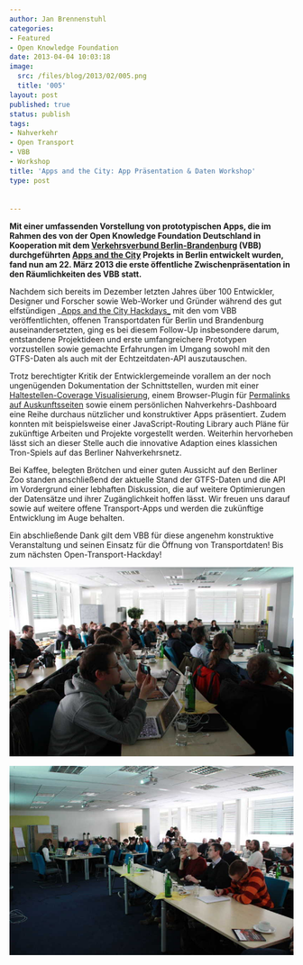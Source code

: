 ```yaml
---
author: Jan Brennenstuhl
categories:
- Featured
- Open Knowledge Foundation
date: 2013-04-04 10:03:18
image:
  src: /files/blog/2013/02/005.png
  title: '005'
layout: post
published: true
status: publish
tags:
- Nahverkehr
- Open Transport
- VBB
- Workshop
title: 'Apps and the City: App Präsentation & Daten Workshop'
type: post


---
```


**Mit einer umfassenden Vorstellung von prototypischen Apps, die im Rahmen des von der Open Knowledge Foundation Deutschland in Kooperation mit dem [Verkehrsverbund Berlin-Brandenburg](http://www.vbb.de/de/index.html) (VBB) durchgeführten [Apps and the City](http://appsandthecity.net/) Projekts in Berlin entwickelt wurden, fand nun am 22. März 2013 die erste öffentliche Zwischenpräsentation in den Räumlichkeiten des VBB statt.**

Nachdem sich bereits im Dezember letzten Jahres über 100 Entwickler, Designer und Forscher sowie Web-Worker und Gründer während des gut elfstündigen _[Apps and the City Hackdays_](/blog/2012/12/apps-and-the-city-ruckblick/) mit den vom VBB veröffentlichten, offenen Transportdaten für Berlin und Brandenburg auseinandersetzten, ging es bei diesem Follow-Up insbesondere darum, entstandene Projektideen und erste umfangreichere Prototypen vorzustellen sowie gemachte Erfahrungen im Umgang sowohl mit den GTFS-Daten als auch mit der Echtzeitdaten-API auszutauschen.

Trotz berechtigter Kritik der Entwicklergemeinde vorallem an der noch ungenügenden Dokumentation der Schnittstellen, wurden mit einer [Haltestellen-Coverage Visualisierung](http://appsandthecity.net/apps/app/coverage.html), einem Browser-Plugin für [Permalinks auf Auskunftsseiten](http://appsandthecity.net/apps/app/permaplan.html) sowie einem persönlichen Nahverkehrs-Dashboard eine Reihe durchaus nützlicher und konstruktiver Apps präsentiert. Zudem konnten mit beispielsweise einer JavaScript-Routing Library auch Pläne für zukünftige Arbeiten und Projekte vorgestellt werden. Weiterhin hervorheben lässt sich an dieser Stelle auch die innovative Adaption eines klassichen Tron-Spiels auf das Berliner Nahverkehrsnetz.

Bei Kaffee, belegten Brötchen und einer guten Aussicht auf den Berliner Zoo standen anschließend der aktuelle Stand der GTFS-Daten und die API im Vordergrund einer lebhaften Diskussion, die auf weitere Optimierungen der Datensätze und ihrer Zugänglichkeit hoffen lässt. Wir freuen uns darauf sowie auf weitere offene Transport-Apps und werden die zukünftige Entwicklung im Auge behalten.

Ein abschließende Dank gilt dem VBB für diese angenehm konstruktive Veranstaltung und seinen Einsatz für die Öffnung von Transportdaten! Bis zum nächsten Open-Transport-Hackday!

![Open Transport Meeting](/files/blog/2013/04/open-transport.jpg)

![Open Transport VBB](/files/blog/2013/04/open-transport-vbb.jpg)